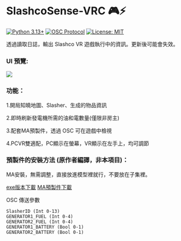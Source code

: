 # SlashcoSense-VRC 🎮⚡

[![Python 3.13+](https://img.shields.io/badge/python-3.13+-blue.svg)](https://www.python.org/)
[![OSC Protocol](https://img.shields.io/badge/OSC-1.1-brightgreen)](https://opensoundcontrol.stanford.edu/)
[![License: MIT](https://img.shields.io/badge/License-MIT-yellow.svg)](https://opensource.org/licenses/MIT)

透過讀取日誌，輸出 Slashco VR 遊戲執行中的資訊。更新後可能會失效。

### UI 預覽:
![](https://github.com/user-attachments/assets/e87060b8-f9d2-4c71-8481-f7880af2ad77)

### 功能：

1.開局知曉地圖、Slasher、生成的物品資訊

2.即時刷新發電機所需的油和電數量(僅限非房主)

3.配套MA預製件，透過 OSC 可在遊戲中檢視

4.PCVR雙適配，PC顯示在螢幕，VR顯示在左手上，均可調節

### 預製件的安裝方法 (**原作者編譯，非本項目**)：
MA安裝，無需調整，直接放進模型裡就行，不要放在子集裡。

[exe版本下載](https://github.com/arcxingye/SlasherSense-VRC/releases/download/exe/SlashcoSense.exe)
[MA預製件下載](https://github.com/arcxingye/SlasherSense-VRC/releases/download/exe/SlashcoSense.unitypackage)

OSC 傳送參數
```
SlasherID (Int 0-13)
GENERATOR1_FUEL (Int 0-4)
GENERATOR2_FUEL (Int 0-4)
GENERATOR1_BATTERY (Bool 0-1)
GENERATOR2_BATTERY (Bool 0-1)
```
